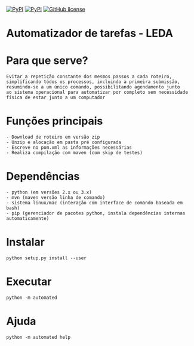 [![PyPI](https://img.shields.io/badge/pypi-1.1.5-blue.svg)](https://pypi.python.org/pypi/automated)
[![PyPI](https://img.shields.io/pypi/pyversions/Django.svg)](https://pypi.python.org/pypi/automated)
[![GitHub license](https://img.shields.io/badge/license-MIT-blue.svg)](https://raw.githubusercontent.com/gabrielfern/automated-leda-tasks/master/LICENSE)

# Automatizador de tarefas - LEDA

  # Para que serve?

    Evitar a repetição constante dos mesmos passos a cada roteiro,
    simplificando todos os processos, incluindo a primeira submissão,
    resumindo-se a um único comando, possibilitando agendamento junto
    ao sistema operacional para automatizar por completo sem necessidade
    física de estar junto a um computador

  # Funções principais

    - Download de roteiro em versão zip
    - Unzip e alocação em pasta pré configurada
    - Escreve no pom.xml as informações necessárias
    - Realiza compilação com maven (com skip de testes)

  # Dependências

    - python (em versões 2.x ou 3.x)
    - mvn (maven versão linha de comando)
    - sistema linux/mac (interação com interface de comando baseada em bash)
    - pip (gerenciador de pacotes python, instala dependências internas automaticamente)

  # Instalar

    python setup.py install --user

  # Executar

    python -m automated

  # Ajuda

    python -m automated help
